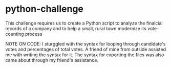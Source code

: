 # python-challenge
This challenge requires us to create a Python script to analyze the finalcial records of a company  and to help a small, rural town modernize its vote-counting process

NOTE ON CODE:
I sturggled with the syntax for looping through candidate's votes and percentages of total votes. A friend of mine from outside assisted me with writing the syntax for it. The syntax for exporting the files was also came about through my friend's assistance. 
